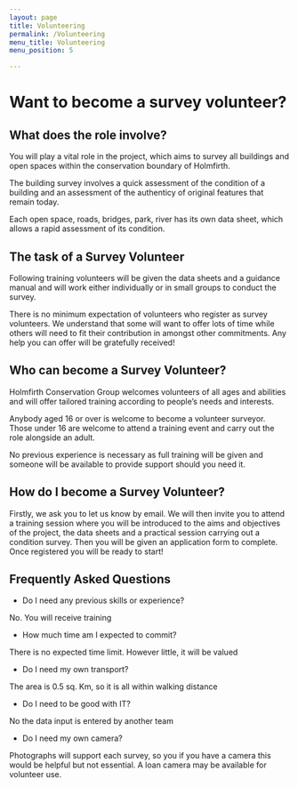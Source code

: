 ```yaml
---
layout: page
title: Volunteering
permalink: /Volunteering
menu_title: Volunteering
menu_position: 5

---
```


# Want to become a survey volunteer?

## What does the role involve?

You will play a vital role in the project, which aims to survey all buildings and open spaces within the conservation boundary of Holmfirth.  

The building survey involves a quick assessment of the condition of a building and an assessment of the authenticy of original features that remain today.

Each open space, roads, bridges, park, river has its own data sheet, which allows a rapid assessment of its condition.

## The task of a Survey Volunteer

Following training volunteers will be given the data sheets and a guidance manual and will work either individually or in small groups to conduct the survey. 

There is no minimum expectation of volunteers who register as survey volunteers. We understand that some will want to offer lots of time while others will need to fit their contribution in amongst other commitments. Any help you can offer will be gratefully received!

## Who can become a Survey Volunteer?

Holmfirth Conservation Group welcomes volunteers of all ages and abilities and will offer tailored training according to people’s needs and interests.

Anybody aged 16 or over is welcome to become a volunteer surveyor. Those under 16 are welcome to attend a training event and carry out the role alongside an adult.

No previous experience is necessary as full training will be given and someone will be available to provide support should you need it.

## How do I become a Survey Volunteer?

Firstly, we ask you to let us know by email.  We will then invite you to attend a training session where you will be introduced to the aims and objectives of the project, the data sheets and a practical session carrying out a condition survey.  Then you will be given an application form to complete.  Once registered you will be ready to start!

## Frequently Asked Questions

* Do I need any previous skills or experience?

No.  You will receive training
* How much time am I expected to commit?

There is no expected time limit.  However little, it will be valued
* Do I need my own transport?

The area is 0.5 sq. Km, so it is all within walking distance
* Do I need to be good with IT?

No the data input is entered by another team
* Do I need my own camera?

Photographs will support each survey, so you if you have a camera this would be helpful but not essential. A loan camera may be available for volunteer use. 
